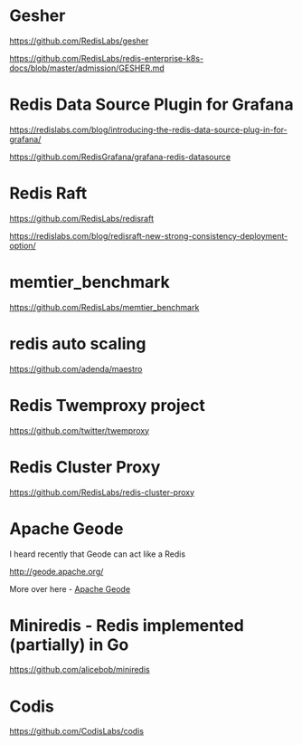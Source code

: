 # Gesher

https://github.com/RedisLabs/gesher

https://github.com/RedisLabs/redis-enterprise-k8s-docs/blob/master/admission/GESHER.md

# Redis Data Source Plugin for Grafana

https://redislabs.com/blog/introducing-the-redis-data-source-plug-in-for-grafana/

https://github.com/RedisGrafana/grafana-redis-datasource

# Redis Raft

https://github.com/RedisLabs/redisraft

https://redislabs.com/blog/redisraft-new-strong-consistency-deployment-option/

# memtier_benchmark

https://github.com/RedisLabs/memtier_benchmark

# redis auto scaling

https://github.com/adenda/maestro

# Redis Twemproxy project

https://github.com/twitter/twemproxy

# Redis Cluster Proxy

https://github.com/RedisLabs/redis-cluster-proxy

# Apache Geode

I heard recently that Geode can act like a Redis

http://geode.apache.org/

More over here - [Apache Geode](./apache-geode.md)

# Miniredis - Redis implemented (partially) in Go

https://github.com/alicebob/miniredis

# Codis

https://github.com/CodisLabs/codis
